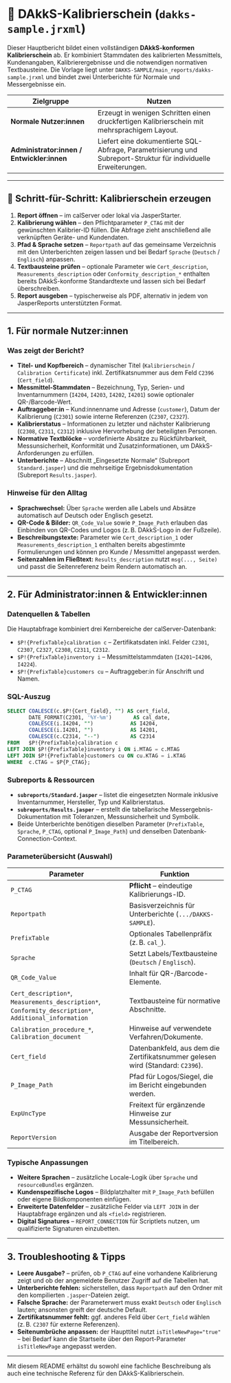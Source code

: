 # 📜 DAkkS-Kalibrierschein (`dakks-sample.jrxml`)

Dieser Hauptbericht bildet einen vollständigen **DAkkS-konformen Kalibrierschein**
ab. Er kombiniert Stammdaten des kalibrierten Messmittels, Kundenangaben,
Kalibrierergebnisse und die notwendigen normativen Textbausteine. Die Vorlage
liegt unter `DAKKS-SAMPLE/main_reports/dakks-sample.jrxml` und bindet zwei
Unterberichte für Normale und Messergebnisse ein.

| Zielgruppe | Nutzen |
| --- | --- |
| **Normale Nutzer:innen** | Erzeugt in wenigen Schritten einen druckfertigen Kalibrierschein mit mehrsprachigem Layout. |
| **Administrator:innen / Entwickler:innen** | Liefert eine dokumentierte SQL-Abfrage, Parametrisierung und Subreport-Struktur für individuelle Erweiterungen. |

---

## 🚀 Schritt-für-Schritt: Kalibrierschein erzeugen

1. **Report öffnen** – im calServer oder lokal via JasperStarter.
2. **Kalibrierung wählen** – den Pflichtparameter `P_CTAG` mit der gewünschten
   Kalibrier-ID füllen. Die Abfrage zieht anschließend alle verknüpften Geräte-
   und Kundendaten.
3. **Pfad & Sprache setzen** – `Reportpath` auf das gemeinsame Verzeichnis mit
   den Unterberichten zeigen lassen und bei Bedarf `Sprache` (`Deutsch` /
   `Englisch`) anpassen.
4. **Textbausteine prüfen** – optionale Parameter wie
   `Cert_description`, `Measurements_description` oder
   `Conformity_description_*` enthalten bereits DAkkS-konforme Standardtexte
   und lassen sich bei Bedarf überschreiben.
5. **Report ausgeben** – typischerweise als PDF, alternativ in jedem von
   JasperReports unterstützten Format.

---

## 1. Für normale Nutzer:innen

### Was zeigt der Bericht?

* **Titel- und Kopfbereich** – dynamischer Titel (`Kalibrierschein` /
  `Calibration Certificate`) inkl. Zertifikatsnummer aus dem Feld
  `C2396` (`Cert_field`).
* **Messmittel-Stammdaten** – Bezeichnung, Typ, Serien- und Inventarnummern
  (`I4204`, `I4203`, `I4202`, `I4201`) sowie optionaler QR-/Barcode-Wert.
* **Auftraggeber:in** – Kund:innenname und Adresse (`customer`), Datum der
  Kalibrierung (`C2301`) sowie interne Referenzen (`C2307`, `C2327`).
* **Kalibrierstatus** – Informationen zu letzter und nächster Kalibrierung
  (`C2308`, `C2311`, `C2312`) inklusive Hervorhebung der beteiligten Personen.
* **Normative Textblöcke** – vordefinierte Absätze zu Rückführbarkeit,
  Messunsicherheit, Konformität und Zusatzinformationen, um DAkkS-Anforderungen
  zu erfüllen.
* **Unterberichte** – Abschnitt „Eingesetzte Normale“ (Subreport
  `Standard.jasper`) und die mehrseitige Ergebnisdokumentation (Subreport
  `Results.jasper`).

### Hinweise für den Alltag

* **Sprachwechsel:** Über `Sprache` werden alle Labels und Absätze automatisch
  auf Deutsch oder Englisch gesetzt.
* **QR-Code & Bilder:** `QR_Code_Value` sowie `P_Image_Path` erlauben das
  Einbinden von QR-Codes und Logos (z. B. DAkkS-Logo in der Fußzeile).
* **Beschreibungstexte:** Parameter wie `Cert_description_1` oder
  `Measurements_description_1` enthalten bereits abgestimmte Formulierungen und
  können pro Kunde / Messmittel angepasst werden.
* **Seitenzahlen im Fließtext:** `Results_description` nutzt `msg(..., Seite)`
  und passt die Seitenreferenz beim Rendern automatisch an.

---

## 2. Für Administrator:innen & Entwickler:innen

### Datenquellen & Tabellen

Die Hauptabfrage kombiniert drei Kernbereiche der calServer-Datenbank:

* `$P!{PrefixTable}calibration c` – Zertifikatsdaten inkl. Felder
  `C2301`, `C2307`, `C2327`, `C2308`, `C2311`, `C2312`.
* `$P!{PrefixTable}inventory i` – Messmittelstammdaten (`I4201`–`I4206`, `I4224`).
* `$P!{PrefixTable}customers cu` – Auftraggeber:in für Anschrift und Namen.

### SQL-Auszug

```sql
SELECT COALESCE(c.$P!{Cert_field}, "") AS cert_field,
       DATE_FORMAT(C2301, '%Y-%m')       AS cal_date,
       COALESCE(i.I4204, "")            AS I4204,
       COALESCE(i.I4201, "")            AS I4201,
       COALESCE(c.C2314, "--")          AS C2314
FROM   $P!{PrefixTable}calibration c
LEFT JOIN $P!{PrefixTable}inventory i ON i.MTAG = c.MTAG
LEFT JOIN $P!{PrefixTable}customers cu ON cu.KTAG = i.KTAG
WHERE  c.CTAG = $P{P_CTAG};
```

### Subreports & Ressourcen

* **`subreports/Standard.jasper`** – listet die eingesetzten Normale inklusive
  Inventarnummer, Hersteller, Typ und Kalibrierstatus.
* **`subreports/Results.jasper`** – erstellt die tabellarische
  Messergebnis-Dokumentation mit Toleranzen, Messunsicherheit und Symbolik.
* Beide Unterberichte benötigen dieselben Parameter (`PrefixTable`, `Sprache`,
  `P_CTAG`, optional `P_Image_Path`) und denselben Datenbank-Connection-Context.

### Parameterübersicht (Auswahl)

| Parameter | Funktion |
| --- | --- |
| `P_CTAG` | **Pflicht** – eindeutige Kalibrierungs-ID. |
| `Reportpath` | Basisverzeichnis für Unterberichte (`.../DAKKS-SAMPLE`). |
| `PrefixTable` | Optionales Tabellenpräfix (z. B. `cal_`). |
| `Sprache` | Setzt Labels/Textbausteine (`Deutsch` / `Englisch`). |
| `QR_Code_Value` | Inhalt für QR-/Barcode-Elemente. |
| `Cert_description*`, `Measurements_description*`, `Conformity_description*`, `Additional_information` | Textbausteine für normative Abschnitte. |
| `Calibration_procedure_*`, `Calibration_document` | Hinweise auf verwendete Verfahren/Dokumente. |
| `Cert_field` | Datenbankfeld, aus dem die Zertifikatsnummer gelesen wird (Standard: `C2396`). |
| `P_Image_Path` | Pfad für Logos/Siegel, die im Bericht eingebunden werden. |
| `ExpUncType` | Freitext für ergänzende Hinweise zur Messunsicherheit. |
| `ReportVersion` | Ausgabe der Reportversion im Titelbereich. |

### Typische Anpassungen

* **Weitere Sprachen** – zusätzliche Locale-Logik über `Sprache` und
  `resourceBundles` ergänzen.
* **Kundenspezifische Logos** – Bildplatzhalter mit `P_Image_Path` befüllen
  oder eigene Bildkomponenten einfügen.
* **Erweiterte Datenfelder** – zusätzliche Felder via `LEFT JOIN` in der
  Hauptabfrage ergänzen und als `<field>` registrieren.
* **Digital Signatures** – `REPORT_CONNECTION` für Scriptlets nutzen, um
  qualifizierte Signaturen einzubetten.

---

## 3. Troubleshooting & Tipps

* **Leere Ausgabe?** – prüfen, ob `P_CTAG` auf eine vorhandene Kalibrierung
  zeigt und ob der angemeldete Benutzer Zugriff auf die Tabellen hat.
* **Unterberichte fehlen:** sicherstellen, dass `Reportpath` auf den Ordner mit
  den kompilierten `.jasper`-Dateien zeigt.
* **Falsche Sprache:** der Parameterwert muss exakt `Deutsch` oder `Englisch`
  lauten; ansonsten greift der deutsche Default.
* **Zertifikatsnummer fehlt:** ggf. anderes Feld über `Cert_field` wählen (z. B.
  `C2307` für externe Referenzen).
* **Seitenumbrüche anpassen:** der Haupttitel nutzt `isTitleNewPage="true"` –
  bei Bedarf kann die Startseite über den Report-Parameter `isTitleNewPage`
  angepasst werden.

---

Mit diesem README erhältst du sowohl eine fachliche Beschreibung als auch eine
technische Referenz für den DAkkS-Kalibrierschein.

